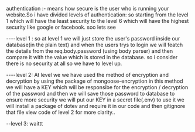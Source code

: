 authentication :- means how secure is the user who is running your website.So i have divided levels of authentication:
so starting from the level 1 which will have the least security to the level 6 which will have the highest security 
like google or facebook. soo lets see

----level 1 : so at level 1 we will just store the user's password inside our database(in the plain text) and when the users trys to login
we will featch the details from the req.body.password (using body parser) and then compare it with the value which is 
stored in the database. so i consider there is no security at all so we have to level up.


----level 2: At level we we have used the method of encryption and decryption by using the package of mongoose-encryption
in this method we will have  a KEY which will be responsibe for the encryption / decryption of the password and then we will
save those password to database to ensure more security we will put our KEY in a secret file(.env) to use it we will install 
a package of dotev and require it in our code and then gitignore that file view code of level 2 for more clarity..


--level 3: waittt
          
